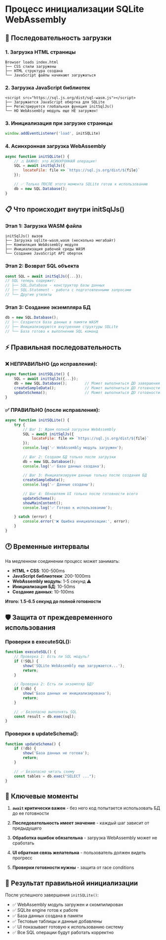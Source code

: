 # Процесс инициализации SQLite WebAssembly

## 🔄 Последовательность загрузки

### 1. Загрузка HTML страницы
```
Browser loads index.html
├── CSS стили загружены
├── HTML структура создана
└── JavaScript файлы начинают загружаться
```

### 2. Загрузка JavaScript библиотек
```
<script src="https://sql.js.org/dist/sql-wasm.js"></script>
├── Загружается JavaScript обертка для SQLite
├── Регистрируется глобальная функция initSqlJs()
└── НО WebAssembly модуль еще НЕ загружен!
```

### 3. Инициализация при загрузке страницы
```javascript
window.addEventListener('load', initSQLite)
```

### 4. Асинхронная загрузка WebAssembly
```javascript
async function initSQLite() {
    // ⚠️ ВАЖНО: это АСИНХРОННАЯ операция!
    SQL = await initSqlJs({
        locateFile: file => `https://sql.js.org/dist/${file}`
    });
    
    // ✅ Только ПОСЛЕ этого момента SQLite готов к использованию
    db = new SQL.Database();
}
```

## 📋 Что происходит внутри initSqlJs()

### Этап 1: Загрузка WASM файла
```
initSqlJs() вызов
├── Загрузка sqlite-wasm.wasm (несколько мегабайт)
├── Компиляция WebAssembly модуля
├── Инициализация рабочей среды WASM
└── Создание JavaScript API оберток
```

### Этап 2: Возврат SQL объекта
```javascript
const SQL = await initSqlJs({...});
// SQL теперь содержит:
// ├── SQL.Database - конструктор базы данных
// ├── SQL.Statement - работа с подготовленными запросами  
// └── Другие утилиты
```

### Этап 3: Создание экземпляра БД
```javascript
db = new SQL.Database();
// ├── Создается база данных в памяти WASM
// ├── Инициализируются внутренние структуры SQLite
// └── База готова к выполнению SQL команд
```

## ⚡ Правильная последовательность

### ❌ НЕПРАВИЛЬНО (до исправления):
```javascript
async function initSQLite() {
    SQL = await initSqlJs({...});
    db = new SQL.Database();        // Может выполниться ДО завершения загрузки!
    createSampleData();             // Может выполниться ДО готовности БД!
    updateSchema();                 // Может выполниться ДО готовности!
}
```

### ✅ ПРАВИЛЬНО (после исправления):
```javascript
async function initSQLite() {
    try {
        // Шаг 1: Ждем полной загрузки WebAssembly
        SQL = await initSqlJs({
            locateFile: file => `https://sql.js.org/dist/${file}`
        });
        console.log('✅ WebAssembly модуль загружен');
        
        // Шаг 2: Создаем БД только после загрузки
        db = new SQL.Database();
        console.log('✅ База данных создана');
        
        // Шаг 3: Инициализируем данные только после создания БД
        createSampleData();
        console.log('✅ Данные созданы');
        
        // Шаг 4: Обновляем UI только после готовности всего
        updateSchema();
        showMainContent();
        console.log('✅ Готово к использованию');
        
    } catch (error) {
        console.error('❌ Ошибка инициализации:', error);
    }
}
```

## 🕐 Временные интервалы

На медленном соединении процесс может занимать:
- **HTML + CSS**: 100-500ms
- **JavaScript библиотеки**: 200-1000ms  
- **WebAssembly модуль**: 1-5 секунд ⚠️
- **Инициализация БД**: 10-50ms
- **Создание данных**: 10-100ms

**Итого: 1.5-6.5 секунд до полной готовности**

## 🛡️ Защита от преждевременного использования

### Проверки в executeSQL():
```javascript
function executeSQL() {
    // Проверка 1: Есть ли SQL модуль?
    if (!SQL) {
        show('SQLite WebAssembly еще загружается...');
        return;
    }
    
    // Проверка 2: Есть ли экземпляр БД?
    if (!db) {
        show('База данных не инициализирована');
        return;
    }
    
    // ✅ Безопасно выполнять SQL
    const result = db.exec(sql);
}
```

### Проверки в updateSchema():
```javascript
function updateSchema() {
    if (!db) {
        show('База данных не готова');
        return;
    }
    
    // ✅ Безопасно читать схему
    const tables = db.exec("SELECT ...");
}
```

## 🎯 Ключевые моменты

1. **`await` критически важен** - без него код попытается использовать БД до ее готовности

2. **Последовательность имеет значение** - каждый шаг зависит от предыдущего

3. **Обработка ошибок обязательна** - загрузка WebAssembly может не сработать

4. **UI обратная связь желательна** - пользователь должен видеть прогресс

5. **Проверки готовности нужны** - защита от race conditions

## 🚀 Результат правильной инициализации

После успешного завершения `initSQLite()`:
- ✅ WebAssembly модуль загружен и скомпилирован
- ✅ SQLite engine готов к работе  
- ✅ База данных создана в памяти
- ✅ Тестовые таблицы и данные добавлены
- ✅ UI показывает готовую к использованию систему
- ✅ Все SQL операции будут работать корректно